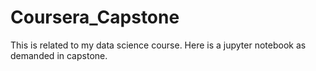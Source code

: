 # Coursera_Capstone
This is related to my data science course.
Here is a jupyter notebook as demanded in capstone.
